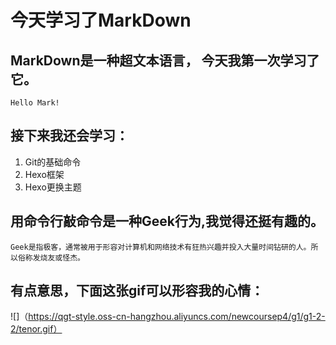 # **今天学习了MarkDown**
## MarkDown是一种超文本语言， 今天我第一次学习了它。
`Hello Mark!`
## 接下来我还会学习：
1. Git的基础命令
2. Hexo框架
3. Hexo更换主题
## 用命令行敲命令是一种**Geek**行为,我觉得还挺有趣的。
```Geek是指极客，通常被用于形容对计算机和网络技术有狂热兴趣并投入大量时间钻研的人。所以俗称发烧友或怪杰。```
## 有点意思，下面这张gif可以形容我的心情：
![]（https://qgt-style.oss-cn-hangzhou.aliyuncs.com/newcoursep4/g1/g1-2-2/tenor.gif）
